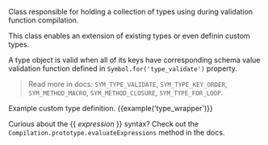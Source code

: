 Class responsible for holding a collection of types using during validation function compilation.

This class enables an extension of existing types or even definin custom types.

A type object is valid when all of its keys have corresponding schema value validation function defined in `Symbol.for('type_validate')` property.

> Read more in docs: `SYM_TYPE_VALIDATE`, `SYM_TYPE_KEY_ORDER`, `SYM_METHOD_MACRO`, `SYM_METHOD_CLOSURE`, `SYM_TYPE_FOR_LOOP`.

Example custom type definition.
{{example('type_wrapper')}}

Curious about the  &#123;&#123; *expression* &#125;&#125; syntax? Check out the `Compilation.prototype.evaluateExpressions` method in the docs.
